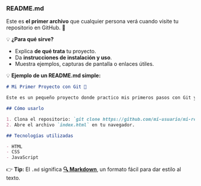 ### README.md

Este es **el primer archivo** que cualquier persona verá cuando visite tu repositorio en GitHub. 📄

💡 **¿Para qué sirve?**

- Explica **de qué trata** tu proyecto.
- Da **instrucciones de instalación y uso**.
- Muestra ejemplos, capturas de pantalla o enlaces útiles.

💡 **Ejemplo de un README.md simple:**

```md
# Mi Primer Proyecto con Git 🚀

Este es un pequeño proyecto donde practico mis primeros pasos con Git y GitHub.

## Cómo usarlo

1. Clona el repositorio: `git clone https://github.com/mi-usuario/mi-repo.git`
2. Abre el archivo `index.html` en tu navegador.

## Tecnologías utilizadas

- HTML
- CSS
- JavaScript
```

👉 **Tip:** El `.md` significa <a
      href="https://es.wikipedia.org/wiki/Markdown"
      title="github.com"
      target="_blank"
      >**🔍 Markdown**</a
    >, un formato fácil para dar estilo al texto.
